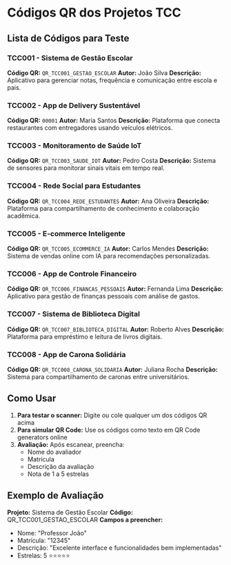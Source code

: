 # Códigos QR dos Projetos TCC

## Lista de Códigos para Teste

### TCC001 - Sistema de Gestão Escolar
**Código QR:** `QR_TCC001_GESTAO_ESCOLAR`
**Autor:** João Silva
**Descrição:** Aplicativo para gerenciar notas, frequência e comunicação entre escola e pais.

### TCC002 - App de Delivery Sustentável
**Código QR:** `00001`
**Autor:** Maria Santos
**Descrição:** Plataforma que conecta restaurantes com entregadores usando veículos elétricos.

### TCC003 - Monitoramento de Saúde IoT
**Código QR:** `QR_TCC003_SAUDE_IOT`
**Autor:** Pedro Costa
**Descrição:** Sistema de sensores para monitorar sinais vitais em tempo real.

### TCC004 - Rede Social para Estudantes
**Código QR:** `QR_TCC004_REDE_ESTUDANTES`
**Autor:** Ana Oliveira
**Descrição:** Plataforma para compartilhamento de conhecimento e colaboração acadêmica.

### TCC005 - E-commerce Inteligente
**Código QR:** `QR_TCC005_ECOMMERCE_IA`
**Autor:** Carlos Mendes
**Descrição:** Sistema de vendas online com IA para recomendações personalizadas.

### TCC006 - App de Controle Financeiro
**Código QR:** `QR_TCC006_FINANCAS_PESSOAIS`
**Autor:** Fernanda Lima
**Descrição:** Aplicativo para gestão de finanças pessoais com análise de gastos.

### TCC007 - Sistema de Biblioteca Digital
**Código QR:** `QR_TCC007_BIBLIOTECA_DIGITAL`
**Autor:** Roberto Alves
**Descrição:** Plataforma para empréstimo e leitura de livros digitais.

### TCC008 - App de Carona Solidária
**Código QR:** `QR_TCC008_CARONA_SOLIDARIA`
**Autor:** Juliana Rocha
**Descrição:** Sistema para compartilhamento de caronas entre universitários.

## Como Usar

1. **Para testar o scanner:** Digite ou cole qualquer um dos códigos QR acima
2. **Para simular QR Code:** Use os códigos como texto em QR Code generators online
3. **Avaliação:** Após escanear, preencha:
   - Nome do avaliador
   - Matrícula
   - Descrição da avaliação
   - Nota de 1 a 5 estrelas

## Exemplo de Avaliação

**Projeto:** Sistema de Gestão Escolar
**Código:** QR_TCC001_GESTAO_ESCOLAR
**Campos a preencher:**
- Nome: "Professor João"
- Matrícula: "12345"
- Descrição: "Excelente interface e funcionalidades bem implementadas"
- Estrelas: 5 ⭐⭐⭐⭐⭐